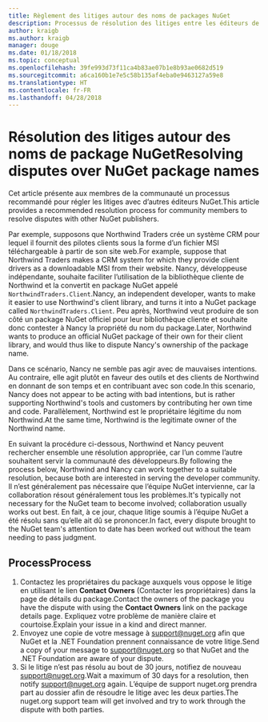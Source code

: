 ```yaml
---
title: Règlement des litiges autour des noms de packages NuGet
description: Processus de résolution des litiges entre les éditeurs de packages NuGet liés à la personnalisation, aux marques et autres situations de conflit.
author: kraigb
ms.author: kraigb
manager: douge
ms.date: 01/18/2018
ms.topic: conceptual
ms.openlocfilehash: 39fe993d73f11ca4b83ae07b1e8b93ae0682d519
ms.sourcegitcommit: a6ca160b1e7e5c58b135af4eba0e9463127a59e8
ms.translationtype: HT
ms.contentlocale: fr-FR
ms.lasthandoff: 04/28/2018
---
```

# <a name="resolving-disputes-over-nuget-package-names"></a><span data-ttu-id="29e7f-103">Résolution des litiges autour des noms de package NuGet</span><span class="sxs-lookup"><span data-stu-id="29e7f-103">Resolving disputes over NuGet package names</span></span>

<span data-ttu-id="29e7f-104">Cet article présente aux membres de la communauté un processus recommandé pour régler les litiges avec d’autres éditeurs NuGet.</span><span class="sxs-lookup"><span data-stu-id="29e7f-104">This article provides a recommended resolution process for community members to resolve disputes with other NuGet publishers.</span></span>

<span data-ttu-id="29e7f-105">Par exemple, supposons que Northwind Traders crée un système CRM pour lequel il fournit des pilotes clients sous la forme d’un fichier MSI téléchargeable à partir de son site web.</span><span class="sxs-lookup"><span data-stu-id="29e7f-105">For example, suppose that Northwind Traders makes a CRM system for which they provide client drivers as a downloadable MSI from their website.</span></span> <span data-ttu-id="29e7f-106">Nancy, développeuse indépendante, souhaite faciliter l’utilisation de la bibliothèque cliente de Northwind et la convertit en package NuGet appelé `NorthwindTraders.Client`.</span><span class="sxs-lookup"><span data-stu-id="29e7f-106">Nancy, an independent developer, wants to make it easier to use Northwind's client library, and turns it into a NuGet package called `NorthwindTraders.Client`.</span></span> <span data-ttu-id="29e7f-107">Peu après, Northwind veut produire de son côté un package NuGet officiel pour leur bibliothèque cliente et souhaite donc contester à Nancy la propriété du nom du package.</span><span class="sxs-lookup"><span data-stu-id="29e7f-107">Later, Northwind wants to produce an official NuGet package of their own for their client library, and would thus like to dispute Nancy's ownership of the package name.</span></span>

<span data-ttu-id="29e7f-108">Dans ce scénario, Nancy ne semble pas agir avec de mauvaises intentions. Au contraire, elle agit plutôt en faveur des outils et des clients de Northwind en donnant de son temps et en contribuant avec son code.</span><span class="sxs-lookup"><span data-stu-id="29e7f-108">In this scenario, Nancy does not appear to be acting with bad intentions, but is rather supporting Northwind's tools and customers by contributing her own time and code.</span></span> <span data-ttu-id="29e7f-109">Parallèlement, Northwind est le propriétaire légitime du nom Northwind.</span><span class="sxs-lookup"><span data-stu-id="29e7f-109">At the same time, Northwind is the legitimate owner of the Northwind name.</span></span>

<span data-ttu-id="29e7f-110">En suivant la procédure ci-dessous, Northwind et Nancy peuvent rechercher ensemble une résolution appropriée, car l’un comme l’autre souhaitent servir la communauté des développeurs.</span><span class="sxs-lookup"><span data-stu-id="29e7f-110">By following the process below, Northwind and Nancy can work together to a suitable resolution, because both are interested in serving the developer community.</span></span> <span data-ttu-id="29e7f-111">Il n’est généralement pas nécessaire que l’équipe NuGet intervienne, car la collaboration résout généralement tous les problèmes.</span><span class="sxs-lookup"><span data-stu-id="29e7f-111">It's typically not necessary for the NuGet team to become involved; collaboration usually works out best.</span></span> <span data-ttu-id="29e7f-112">En fait, à ce jour, chaque litige soumis à l’équipe NuGet a été résolu sans qu’elle ait dû se prononcer.</span><span class="sxs-lookup"><span data-stu-id="29e7f-112">In fact, every dispute brought to the NuGet team's attention to date has been worked out without the team needing to pass judgment.</span></span>

## <a name="process"></a><span data-ttu-id="29e7f-113">Process</span><span class="sxs-lookup"><span data-stu-id="29e7f-113">Process</span></span>

1. <span data-ttu-id="29e7f-114">Contactez les propriétaires du package auxquels vous oppose le litige en utilisant le lien **Contact Owners** (Contacter les propriétaires) dans la page de détails du package.</span><span class="sxs-lookup"><span data-stu-id="29e7f-114">Contact the owners of the package you have the dispute with using the **Contact Owners** link on the package details page.</span></span> <span data-ttu-id="29e7f-115">Expliquez votre problème de manière claire et courtoise.</span><span class="sxs-lookup"><span data-stu-id="29e7f-115">Explain your issue in a kind and direct manner.</span></span>
2. <span data-ttu-id="29e7f-116">Envoyez une copie de votre message à [support@nuget.org](mailto:support@nuget.org) afin que NuGet et la .NET Foundation prennent connaissance de votre litige.</span><span class="sxs-lookup"><span data-stu-id="29e7f-116">Send a copy of your message to [support@nuget.org](mailto:support@nuget.org) so that NuGet and the .NET Foundation are aware of your dispute.</span></span>
3. <span data-ttu-id="29e7f-117">Si le litige n’est pas résolu au bout de 30 jours, notifiez de nouveau [support@nuget.org](mailto:support@nuget.org).</span><span class="sxs-lookup"><span data-stu-id="29e7f-117">Wait a maximum of 30 days for a resolution, then notify [support@nuget.org](mailto:support@nuget.org) again.</span></span> <span data-ttu-id="29e7f-118">L’équipe de support nuget.org prendra part au dossier afin de résoudre le litige avec les deux parties.</span><span class="sxs-lookup"><span data-stu-id="29e7f-118">The nuget.org support team will get involved and try to work through the dispute with both parties.</span></span>
